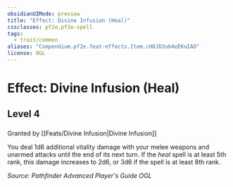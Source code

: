 ```yaml
---
obsidianUIMode: preview
title: "Effect: Divine Infusion (Heal)"
cssclasses: pf2e,pf2e-spell
tags:
  - trait/common
aliases: "Compendium.pf2e.feat-effects.Item.cH8JD3ub4eEKuIAD"
license: OGL
---
```

# Effect: Divine Infusion (Heal)
## Level 4
### 






Granted by [[Feats/Divine Infusion|Divine Infusion]]

You deal 1d6 additional vitality damage with your melee weapons and unarmed attacks until the end of its next turn. If the _heal_ spell is at least 5th rank, this damage increases to 2d6, or 3d6 if the spell is at least 8th rank.

*Source: Pathfinder Advanced Player's Guide*
*OGL*